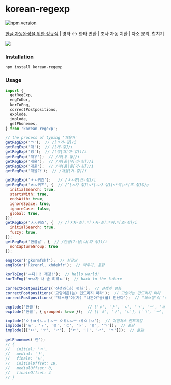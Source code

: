 # korean-regexp

[![npm version](https://badge.fury.io/js/korean-regexp.svg)](https://badge.fury.io/js/korean-regexp)

[한글 자동완성을 위한 정규식](https://bluewings.github.io/unobstructed-hangul-regular-expression/) | 영타 ↔ 한타 변환 | 조사 자동 치환 | 자소 분리, 합치기

<a href="https://bluewings.github.io/unobstructed-hangul-regular-expression/"><img src='https://user-images.githubusercontent.com/1563202/95799432-989d4600-0d2f-11eb-8f84-de91659090b7.gif'></a>


### Installation

    npm install korean-regexp

### Usage

```js
import {
  getRegExp,
  engToKor,
  korToEng,
  correctPostpositions,
  explode,
  implode,
  getPhonemes,
} from 'korean-regexp';

// the process of typing '개울가'
getRegExp('ㄱ');  // /[ㄱ가-깋]/i
getRegExp('개');  // /[개-갷]/i
getRegExp('갱');  // /(갱|개[아-잏])/i
getRegExp('개우');  // /개[우-윟]/i
getRegExp('개울');  // /개(울|우[라-맇])/i
getRegExp('개욹');  // /개(욹|울[가-깋])/i
getRegExp('개울가');  // /개울[가-갛]/i

getRegExp('ㅊㅅ퀴즈');   // /ㅊㅅ퀴[즈-즿]/i
getRegExp('ㅊㅅ퀴즈', {  // /^[ㅊ차-칳]\s*[ㅅ사-싷]\s*퀴\s*[즈-즿]$/g
  initialSearch: true,
  startsWith: true,
  endsWith: true,
  ignoreSpace: true,
  ignoreCase: false,
  global: true,
});
getRegExp('ㅊㅅ퀴즈', {  // /[ㅊ차-칳].*[ㅅ사-싷].*퀴.*[즈-즿]/i
  initialSearch: true,
  fuzzy: true,
});
getRegExp('한글날', {  // /한글(?:날|나[라-맇])/i
  nonCaptureGroup: true
});

engToKor('gksrmfskf');  // 한글날
engToKor('Rkrenrl, xhdekfr');  // 깍두기, 통닭

korToEng('ㅗ디ㅣㅐ 재깅!');  // hello world!
korToEng('ㅠㅁ차 새 솓 려셕ㄷ');  // back to the future

correctPostpositions('전쟁와(과) 평화');  // 전쟁과 평화
correctPostpositions('고양이은(는) 건드리지 마라');  // 고양이는 건드리지 마라
correctPostpositions('"테스형"이(가) "나훈아"을(를) 만났다');  // "테스형"이 "나훈아"를 만났다

explode('한글');                     // ['ㅎ', 'ㅏ', 'ㄴ', 'ㄱ', 'ㅡ', 'ㄹ']
explode('한글', { grouped: true });  // [['ㅎ', 'ㅏ', 'ㄴ'], ['ㄱ', 'ㅡ', 'ㄹ']]

implode('ㅇㅓㅂㅔㄴㅈㅕㅅㅡ ㅇㅐㄴㄷㅡㄱㅔㅇㅣㅁ');  // 어벤져스 앤드게임
implode(['ㅂ', 'ㅜ', 'ㄹ', 'ㄷ', 'ㅏ', 'ㄹ', 'ㄱ']);  // 불닭
implode([['ㅂ', 'ㅜ', 'ㄹ'], ['ㄷ', 'ㅏ', 'ㄹ', 'ㄱ']]);  // 불닭

getPhonemes('한');
// {
//   initial: 'ㅎ',
//   medial: 'ㅏ',
//   finale: 'ㄴ',
//   initialOffset: 18,
//   medialOffset: 0,
//   finaleOffset: 4
// }
```
